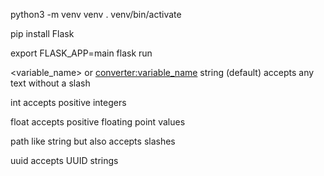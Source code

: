 python3 -m venv venv
. venv/bin/activate

pip install Flask

export FLASK_APP=main
flask run

<variable_name> or <converter:variable_name>
string
(default) accepts any text without a slash

int
accepts positive integers

float
accepts positive floating point values

path
like string but also accepts slashes

uuid
accepts UUID strings
